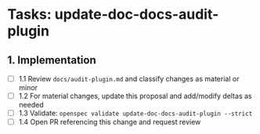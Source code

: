 # Tasks: update-doc-docs-audit-plugin

## 1. Implementation

- [ ] 1.1 Review `docs/audit-plugin.md` and classify changes as material or minor
- [ ] 1.2 For material changes, update this proposal and add/modify deltas as needed
- [ ] 1.3 Validate: `openspec validate update-doc-docs-audit-plugin --strict`
- [ ] 1.4 Open PR referencing this change and request review
